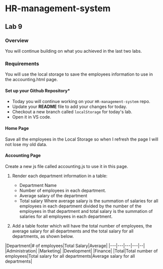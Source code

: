 # HR-management-system

## Lab 9

### Overview

You will continue building on what you achieved in the last two labs.

### Requirements

You will use the local storage to save the employees information to use in the accounting.html page.

#### **Set up your Github Repository***

- Today you will continue working on your `HR-management-system` repo.
- Update your **README** file to add your changes for today.
- Checkout a new branch called `localStorage` for today's lab.
- Open it in VS code.

#### Home Page

Save all the employees in the Local Storage so when I refresh the page I will not lose my old data.

#### Accounting Page

Create a new js file called accounting.js to use it in this page.

1. Render each department information in a table:
    - Department Name
    - Number of employees in each department.
    - Average salary of the department
    - Total salary
        Where average salary is the summation of salaries for all employees in each department divided by the number of the employees in that department and total salary is the summation of salaries for all employees in each department.

2. Add a table footer which will have the total number of employees, the average salary for all departments and the total salary for all departments, as shown below.

|Department|\# of employees|Total Salary|Average|
|---|---|---|---|--|
|Administration|
|Marketing|
|Development|
|Finance|
|Total|Total number of employees|Total salary for all departments|Average salary for all departments|
